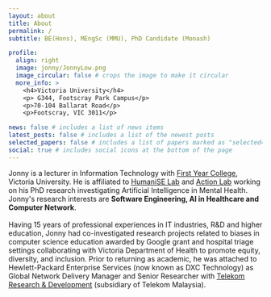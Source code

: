 ```yaml
---
layout: about
title: About
permalink: /
subtitle: BE(Hons), MEngSc (MMU), PhD Candidate (Monash)

profile:
  align: right
  image: jonny/JonnyLow.png
  image_circular: false # crops the image to make it circular
  more_info: >
    <h4>Victoria University</h4>
    <p> G344, Footscray Park Campus</p>
    <p>70-104 Ballarat Road</p>
    <p>Footscray, VIC 3011</p>

news: false # includes a list of news items
latest_posts: false # includes a list of the newest posts
selected_papers: false # includes a list of papers marked as "selected={true}"
social: true # includes social icons at the bottom of the page
---
```


Jonny is a lecturer in Information Technology with [First Year College](https://www.vu.edu.au/about-vu/teaching-colleges-schools/vu-first-year-college), Victoria University. He is affiliated to [HumaniSE Lab](https://www.monash.edu/it/humanise-lab) and [Action Lab](https://www.monash.edu/it/hcc/action-lab) working on his PhD research investigating Artificial Intelligence in Mental Health. Jonny's research interests are <strong>Software Engineering, AI in Healthcare and Computer Network</strong>.
<br><br>
Having 15 years of professional experiences in IT industries, R&D and higher education, Jonny had co-investigated research projects related to biases in computer science education awarded by Google grant and hospital triage settings collaborating with Victoria Department of Health to promote equity, diversity, and inclusion. Prior to returning as academic, he was attached to Hewlett-Packard Enterprise Services (now known as DXC Technology) as Global Network Delivery Manager and Senior Researcher with [Telekom Research & Development](https://www.tmrnd.com.my/) (subsidiary of Telekom Malaysia). 

